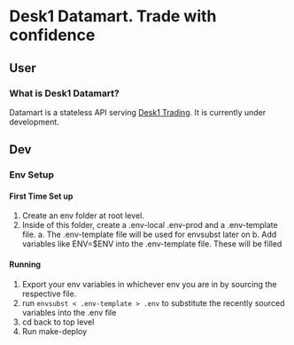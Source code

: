 # Desk1 Datamart. Trade with confidence

## User

### What is Desk1 Datamart?

Datamart is a stateless API serving [Desk1 Trading](https://deskonetrading.com). It is currently under development.

## Dev

### Env Setup

#### First Time Set up

1. Create an env folder at root level.
2. Inside of this folder, create a .env-local .env-prod and a .env-template file.
   a. The .env-template file will be used for envsubst later on
   b. Add variables like ENV=$ENV into the .env-template file. These will be filled

#### Running

1. Export your env variables in whichever env you are in by sourcing the respective file.
2. run `envsubst < .env-template > .env` to substitute the recently sourced variables into the .env file
3. cd back to top level
4. Run make-deploy
